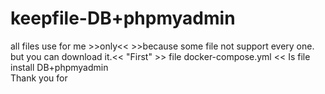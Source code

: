 # keepfile-DB+phpmyadmin
all files use for me >>only<< >>because some file not support every one. but you can download it.<<
"First"  >> file docker-compose.yml <<
Is file install DB+phpmyadmin   
Thank you for 
